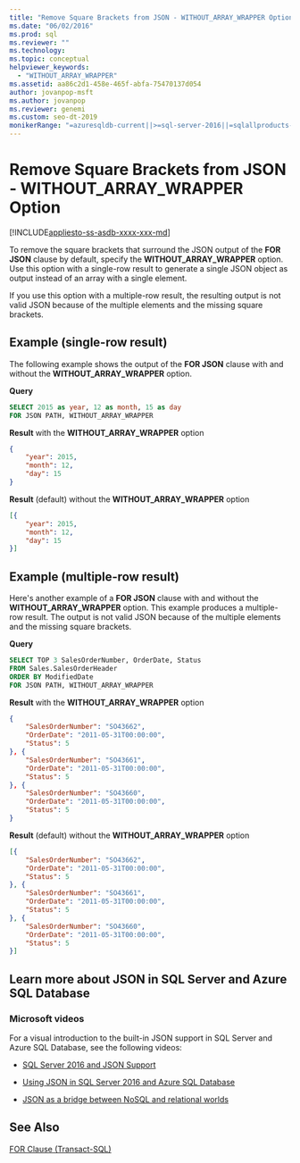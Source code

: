 ```yaml
---
title: "Remove Square Brackets from JSON - WITHOUT_ARRAY_WRAPPER Option"
ms.date: "06/02/2016"
ms.prod: sql
ms.reviewer: ""
ms.technology: 
ms.topic: conceptual
helpviewer_keywords: 
  - "WITHOUT_ARRAY_WRAPPER"
ms.assetid: aa86c2d1-458e-465f-abfa-75470137d054
author: jovanpop-msft
ms.author: jovanpop
ms.reviewer: genemi
ms.custom: seo-dt-2019
monikerRange: "=azuresqldb-current||>=sql-server-2016||=sqlallproducts-allversions||>=sql-server-linux-2017||=azuresqldb-mi-current"
---
```

# Remove Square Brackets from JSON - WITHOUT_ARRAY_WRAPPER Option
[!INCLUDE[appliesto-ss-asdb-xxxx-xxx-md](../../includes/appliesto-ss-asdb-xxxx-xxx-md.md)]

To remove the square brackets that surround the JSON output of the **FOR JSON** clause by default, specify the **WITHOUT_ARRAY_WRAPPER** option. Use this option with a single-row result to generate a single JSON object as output instead of an array with a single element.

If you use this option with a multiple-row result, the resulting output is not valid JSON because of the multiple elements and the missing square brackets.  
  
## Example (single-row result)  
The following example shows the output of the **FOR JSON** clause with and without the **WITHOUT_ARRAY_WRAPPER** option.  
  
 **Query**  
  
```sql  
SELECT 2015 as year, 12 as month, 15 as day  
FOR JSON PATH, WITHOUT_ARRAY_WRAPPER 
```  

 **Result** with the **WITHOUT_ARRAY_WRAPPER** option  
  
```json  
{
	"year": 2015,
	"month": 12,
	"day": 15
} 
```  
  
 **Result** (default) without the **WITHOUT_ARRAY_WRAPPER** option  
  
```json  
[{
	"year": 2015,
	"month": 12,
	"day": 15
}]
```  

## Example (multiple-row result)
Here's another example of a **FOR JSON** clause with and without the **WITHOUT_ARRAY_WRAPPER** option. This example produces a multiple-row result. The output is not valid JSON because of the multiple elements and the missing square brackets.
  
 **Query**  
  
```sql  
SELECT TOP 3 SalesOrderNumber, OrderDate, Status  
FROM Sales.SalesOrderHeader  
ORDER BY ModifiedDate  
FOR JSON PATH, WITHOUT_ARRAY_WRAPPER 
```  
  
 **Result** with the **WITHOUT_ARRAY_WRAPPER** option  
  
```json  
{
	"SalesOrderNumber": "SO43662",
	"OrderDate": "2011-05-31T00:00:00",
	"Status": 5
}, {
	"SalesOrderNumber": "SO43661",
	"OrderDate": "2011-05-31T00:00:00",
	"Status": 5
}, {
	"SalesOrderNumber": "SO43660",
	"OrderDate": "2011-05-31T00:00:00",
	"Status": 5
} 
```  
  
 **Result** (default) without the **WITHOUT_ARRAY_WRAPPER** option  
  
```json  
[{
	"SalesOrderNumber": "SO43662",
	"OrderDate": "2011-05-31T00:00:00",
	"Status": 5
}, {
	"SalesOrderNumber": "SO43661",
	"OrderDate": "2011-05-31T00:00:00",
	"Status": 5
}, {
	"SalesOrderNumber": "SO43660",
	"OrderDate": "2011-05-31T00:00:00",
	"Status": 5
}]
```  

## Learn more about JSON in SQL Server and Azure SQL Database  
  
### Microsoft videos

For a visual introduction to the built-in JSON support in SQL Server and Azure SQL Database, see the following videos:

-   [SQL Server 2016 and JSON Support](https://channel9.msdn.com/Shows/Data-Exposed/SQL-Server-2016-and-JSON-Support)

-   [Using JSON in SQL Server 2016 and Azure SQL Database](https://channel9.msdn.com/Shows/Data-Exposed/Using-JSON-in-SQL-Server-2016-and-Azure-SQL-Database)

-   [JSON as a bridge between NoSQL and relational worlds](https://channel9.msdn.com/events/DataDriven/SQLServer2016/JSON-as-a-bridge-betwen-NoSQL-and-relational-worlds)
  
## See Also  
 [FOR Clause &#40;Transact-SQL&#41;](../../t-sql/queries/select-for-clause-transact-sql.md)  
  
  
